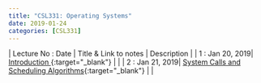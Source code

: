 ```yaml
---
title: "CSL331: Operating Systems"
date: 2019-01-24
categories: [CSL331]
---
```


| Lecture No : Date | Title & Link to notes | Description |
| 1 : Jan 20, 2019| [Introduction                ][1]{:target="_blank"}  |                |
| 2 : Jan 21, 2019| [System Calls and Scheduling Algorithms][2]{:target="_blank"}  |                |




[1]: https://drive.google.com/file/d/1LDoFyE_b9y_UfPz0VtFYXxJd5bDaKUkH/view?usp=sharing
[2]: https://drive.google.com/file/d/1JWm1sMyOiimgkNQPwuVYHehsdOT_hRzE/view?usp=sharing